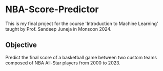 # NBA-Score-Predictor

This is my final project for the course 'Introduction to Machine Learning' taught by Prof. Sandeep Juneja in Monsoon 2024.

## Objective

Predict the final score of a basketball game between two custom teams composed of NBA All-Star players from 2000 to 2023.
